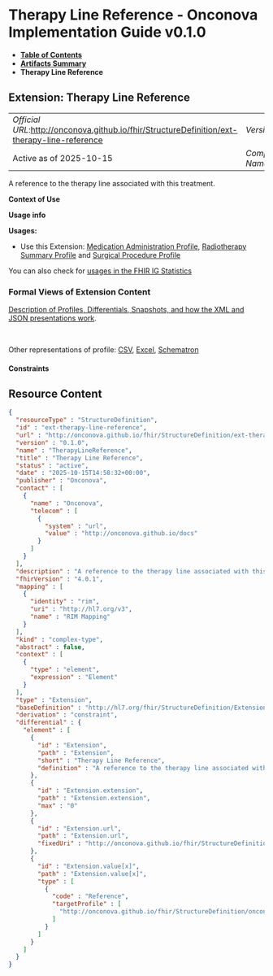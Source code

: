 # Therapy Line Reference - Onconova Implementation Guide v0.1.0

* [**Table of Contents**](toc.md)
* [**Artifacts Summary**](artifacts.md)
* **Therapy Line Reference**

## Extension: Therapy Line Reference 

| | |
| :--- | :--- |
| *Official URL*:http://onconova.github.io/fhir/StructureDefinition/ext-therapy-line-reference | *Version*:0.1.0 |
| Active as of 2025-10-15 | *Computable Name*:TherapyLineReference |

A reference to the therapy line associated with this treatment.

**Context of Use**

**Usage info**

**Usages:**

* Use this Extension: [Medication Administration Profile](StructureDefinition-onconova-medication-administration.md), [Radiotherapy Summary Profile](StructureDefinition-onconova-radiotherapy-summary.md) and [Surgical Procedure Profile](StructureDefinition-onconova-surgical-procedure.md)

You can also check for [usages in the FHIR IG Statistics](https://packages2.fhir.org/xig/onconova.fhir|current/StructureDefinition/ext-therapy-line-reference)

### Formal Views of Extension Content

 [Description of Profiles, Differentials, Snapshots, and how the XML and JSON presentations work](http://build.fhir.org/ig/FHIR/ig-guidance/readingIgs.html#structure-definitions). 

 

Other representations of profile: [CSV](StructureDefinition-ext-therapy-line-reference.csv), [Excel](StructureDefinition-ext-therapy-line-reference.xlsx), [Schematron](StructureDefinition-ext-therapy-line-reference.sch) 

#### Constraints



## Resource Content

```json
{
  "resourceType" : "StructureDefinition",
  "id" : "ext-therapy-line-reference",
  "url" : "http://onconova.github.io/fhir/StructureDefinition/ext-therapy-line-reference",
  "version" : "0.1.0",
  "name" : "TherapyLineReference",
  "title" : "Therapy Line Reference",
  "status" : "active",
  "date" : "2025-10-15T14:58:32+00:00",
  "publisher" : "Onconova",
  "contact" : [
    {
      "name" : "Onconova",
      "telecom" : [
        {
          "system" : "url",
          "value" : "http://onconova.github.io/docs"
        }
      ]
    }
  ],
  "description" : "A reference to the therapy line associated with this treatment.",
  "fhirVersion" : "4.0.1",
  "mapping" : [
    {
      "identity" : "rim",
      "uri" : "http://hl7.org/v3",
      "name" : "RIM Mapping"
    }
  ],
  "kind" : "complex-type",
  "abstract" : false,
  "context" : [
    {
      "type" : "element",
      "expression" : "Element"
    }
  ],
  "type" : "Extension",
  "baseDefinition" : "http://hl7.org/fhir/StructureDefinition/Extension|4.0.1",
  "derivation" : "constraint",
  "differential" : {
    "element" : [
      {
        "id" : "Extension",
        "path" : "Extension",
        "short" : "Therapy Line Reference",
        "definition" : "A reference to the therapy line associated with this treatment."
      },
      {
        "id" : "Extension.extension",
        "path" : "Extension.extension",
        "max" : "0"
      },
      {
        "id" : "Extension.url",
        "path" : "Extension.url",
        "fixedUri" : "http://onconova.github.io/fhir/StructureDefinition/ext-therapy-line-reference"
      },
      {
        "id" : "Extension.value[x]",
        "path" : "Extension.value[x]",
        "type" : [
          {
            "code" : "Reference",
            "targetProfile" : [
              "http://onconova.github.io/fhir/StructureDefinition/onconova-therapy-line|0.1.0"
            ]
          }
        ]
      }
    ]
  }
}

```
